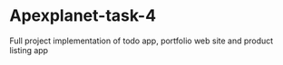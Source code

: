 # Apexplanet-task-4
Full project implementation of todo app, portfolio web site and product listing app

